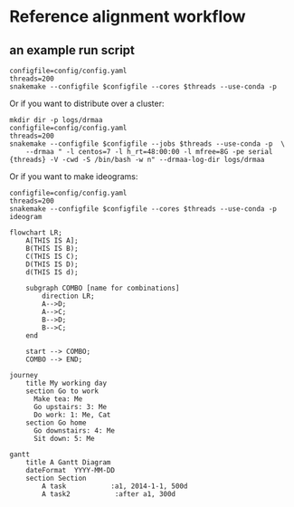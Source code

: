 # Reference alignment workflow

## an example run script

```
configfile=config/config.yaml
threads=200
snakemake --configfile $configfile --cores $threads --use-conda -p
```

Or if you want to distribute over a cluster:

```
mkdir dir -p logs/drmaa
configfile=config/config.yaml
threads=200
snakemake --configfile $configfile --jobs $threads --use-conda -p  \
    --drmaa " -l centos=7 -l h_rt=48:00:00 -l mfree=8G -pe serial {threads} -V -cwd -S /bin/bash -w n" --drmaa-log-dir logs/drmaa
```

Or if you want to make ideograms:

```
configfile=config/config.yaml
threads=200
snakemake --configfile $configfile --cores $threads --use-conda -p ideogram
```

```mermaid
flowchart LR;
    A[THIS IS A];
    B(THIS IS B);
    C(THIS IS C);
    D(THIS IS D);
    d(THIS IS d);

    subgraph COMBO [name for combinations]
        direction LR;
        A-->D;
        A-->C;
        B-->D;
        B-->C;
    end

    start --> COMBO;
    COMBO --> END;
```

```mermaid
journey
    title My working day
    section Go to work
      Make tea: Me
      Go upstairs: 3: Me
      Do work: 1: Me, Cat
    section Go home
      Go downstairs: 4: Me
      Sit down: 5: Me
```

```mermaid
gantt
    title A Gantt Diagram
    dateFormat  YYYY-MM-DD
    section Section
        A task           :a1, 2014-1-1, 500d
        A task2           :after a1, 300d
```
